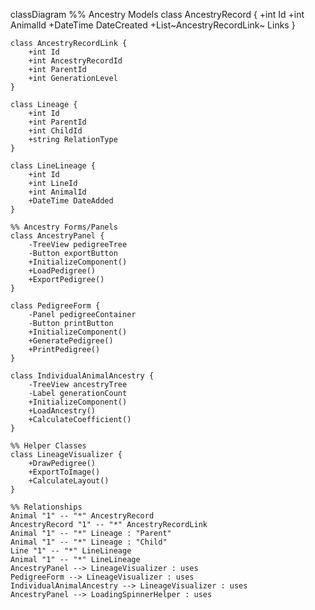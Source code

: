 classDiagram
    %% Ancestry Models
    class AncestryRecord {
        +int Id
        +int AnimalId
        +DateTime DateCreated
        +List~AncestryRecordLink~ Links
    }

    class AncestryRecordLink {
        +int Id
        +int AncestryRecordId
        +int ParentId
        +int GenerationLevel
    }

    class Lineage {
        +int Id
        +int ParentId
        +int ChildId
        +string RelationType
    }

    class LineLineage {
        +int Id
        +int LineId
        +int AnimalId
        +DateTime DateAdded
    }

    %% Ancestry Forms/Panels
    class AncestryPanel {
        -TreeView pedigreeTree
        -Button exportButton
        +InitializeComponent()
        +LoadPedigree()
        +ExportPedigree()
    }

    class PedigreeForm {
        -Panel pedigreeContainer
        -Button printButton
        +InitializeComponent()
        +GeneratePedigree()
        +PrintPedigree()
    }

    class IndividualAnimalAncestry {
        -TreeView ancestryTree
        -Label generationCount
        +InitializeComponent()
        +LoadAncestry()
        +CalculateCoefficient()
    }

    %% Helper Classes
    class LineageVisualizer {
        +DrawPedigree()
        +ExportToImage()
        +CalculateLayout()
    }

    %% Relationships
    Animal "1" -- "*" AncestryRecord
    AncestryRecord "1" -- "*" AncestryRecordLink
    Animal "1" -- "*" Lineage : "Parent"
    Animal "1" -- "*" Lineage : "Child"
    Line "1" -- "*" LineLineage
    Animal "1" -- "*" LineLineage
    AncestryPanel --> LineageVisualizer : uses
    PedigreeForm --> LineageVisualizer : uses
    IndividualAnimalAncestry --> LineageVisualizer : uses
    AncestryPanel --> LoadingSpinnerHelper : uses
